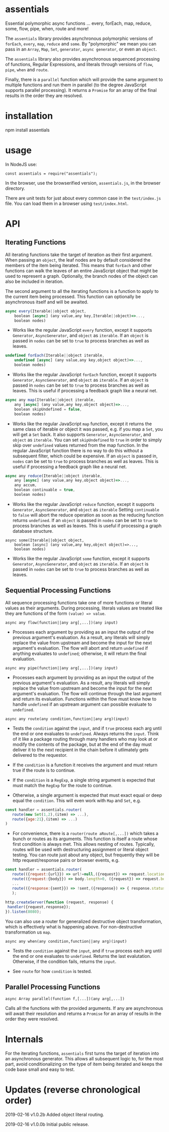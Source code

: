 # assentials

Essential polymorphic async functions ... every, forEach, map, reduce, some, flow, pipe, when, route and more!

The `assentials` library provides asynchronous polymorphic versions of `forEach`, `every`, `map`, `reduce` and `some`. By "polymorphic" we mean you can pass in an `Array`, `Map`, `Set`, `generator`, `async generator`, or even an `object`.

The `assentials` library also provides asynchronous sequenced processing of functions, Regular Expressions, and literals through versions of `flow`, `pipe`, `when` and `route`.

Finally, there is a `parallel` function which will provide the same argument to multiple functions and run them in parallel (to the degree JavaScript supports parallel processing). It returns a `Promise` for an array of the final results in the order they are resolved.

# installation

npm install assentials

# usage

In NodeJS use:

`const assentials = require("assentials");`

In the browser, use the browserified version, `assentials.js`, in the browser directory.

There are unit tests for just about every common case in the `test/index.js` file. You can load them in a browser using `test/index.html`.

# API

## Iterating Functions

All iterating functions take the target of iteration as their first argument. When passing an `object`, the leaf nodes are by default considered the members of the item being iterated. This means that `forEach` and other functions can walk the leaves of an entire JavaScript object that might be used to represent a graph. Optionally, the branch nodes of the object can also be included in iteration.

The second argument to all the iterating functions is a function to apply to the current item being processed. This function can optionally be asynchronous itself and will be awaited.


```javascript
async every(Iterable||object object,
	boolean [async] (any value,any key,Iterable||object)=>...,
	boolean nodes)
```

 * Works like the regular JavaScript `every` function, except it supports `Generator`, `AsyncGenerator`, and `object` as `iterable`. If an `object` is passed in `nodes` can be set to `true` to process branches as well as leaves.


```javascript
undefined forEach(Iterable||object iterable,
	undefined [async] (any value,any key,object object)=>...,
	boolean nodes)
```

 * Works like the regular JavaScript `forEach` function, except it supports `Generator`, `AsyncGenerator`, and `object` as `iterable`. If an `object` is passed in `nodes` can be set to `true` to process branches as well as leaves. This is useful if processing a feedback graph like a neural net.


```javascript
async any map(Iterable||object iterable,
	any [async] (any value,any key,object object)=>...,
	boolean skipUndefined = false,
	boolean nodes)
```

 * Works like the regular JavaScript `map` function, except it returns the same class of iterable or object it was passed, e.g. if you map a `Set`, you will get a `Set` back. It also supports `Generator`, `AsyncGenerator`, and `object` as `iterable`.  You can set `skipUndefined` to `true` in order to simply skip over `undefined` values returned from the map function. In the regular JavaScript function there is no way to do this without a subsequent filter, which could be expensive. If an `object` is passed in, `nodes` can be set to `true` to process branches as well as leaves. This is useful if processing a feedback graph like a neural net.

```javascript
async any reduce(Iterable||object iterable,
	any [async] (any value,any key,object object)=>...,
	any accum,
	boolean continuable = true,
	boolean nodes)
```

 * Works like the regular JavaScript `reduce` function, except it supports `Generator`, `AsyncGenerator`, and `object` as `iterable` Setting `continuable` to `false` will abort the reduce operation as soon as the reducing function returns `undefined`. If an `object` is passed in `nodes` can be set to `true` to process branches as well as leaves. This is useful if processing a graph database structure. 


```
async some(Iterable||object object,
	boolean [async] (any value,any key,object object)=>...,
	boolean nodes)
```

 * Works like the regular JavaScript `some` function, except it supports `Generator`, `AsyncGenerator`, and `object` as `iterable`. If an `object` is passed in `nodes` can be set to `true` to process branches as well as leaves.

## Sequential Processing Functions

All sequence processing functions take one of more functions or literal values as their arguments. During processing, literals values are treated like they are functions of the form `(value) => value`.

`async any flow(function||any arg[,...])(any input)`

* Processes each argument by providing as an input the output of the previous argument's evaluation. As a result, any literals will simply replace the value from upstream and become the input for the next argument's evaluation. The flow will abort and return `undefined` if anything evaluates to `undefined`; otherwise, it will return the final evaluation.


`async any pipe(function||any arg[,...])(any input)`

* Processes each argument by providing as an input the output of the previous argument's evaluation. As a result, any literals will simply replace the value from upstream and become the input for the next argument's evaluation. The flow will continue through the last argument and return its evaluation. Functions within the flow must know how to handle `undefined` if an upstream argument can possible evaluate to `undefined`.

`async any route(any condition,function||any arg)(input)`

 * Tests the `condition` against the `input`, and if `true` process each arg until the end or one evaluates to `undefined`. Always returns the `input`. Think of it like a package routing through many handlers who may look at or modify the contents of the package, but at the end of the day must deliver it to the next recipient in the chain before it utlimately gets delivered to the requestor.
 
 * If the `condition` is a function it receives the argument and must return true if the route is to continue.
 
 * If the `condition` is a `RegExp`, a single string argument is expected that must match the `RegExp` for the route to continue.
 
 * Otherwise, a single argument is expected that must exact equal or deep equal the `condition`. This will even work with `Map` and `Set`, e.g.
 
 ```javascript
 const handler = assentials.router(
 	route(new Set(1,2),(item) => ...),
 	route({age:21},(item) => ...)
 )
 ```
 
 * For convenience, there is a `router(route aRoute[,...])` which takes a bunch or routes as its arguments. This function is itself a route whose first condition is always met. This allows nesting of routes. Typically, routes will be used with destructuring assignment or literal object testing. You can route just about any object, but frequently they will be http request/response pairs or browser events, e.g.
 
 ```javascript
 const handler = assentials.router(
 	route(({request:{url}}) => url!=null,({request}) => request.location = new Location(url)),
 	route(({request:{body}}) => body.length>0, ({request}) => request.body = bodyParser(request.body)),
 	...
 	route(({response:{sent}}) => !sent,({response}) => { response.status = 404; response.end("Not Found"); })
 	);
 	
 http.createServer(function (request, response) {
  handler({request,response});
}).listen(8080);
 
 ```
 
 You can also use a router for generalized destructive object transformation, which is effectively what is happening above. For non-destructive transformation us `map`.
 

`async any when(any condition,function||any arg)(input)`

 * Tests the `condition` against the `input`, and if `true` process each arg until the end or one evaluates to `undefined`. Returns the last evalutation. Otherwise, if the condition fails, returns the `input`.
 
 * See `route` for how `condition` is tested.


## Parallel Processing Functions

`async Array parallel(function f,[...])(any arg[,...])`

Calls all the functions with the provided arguments. If any are asynchronous will await their resolution and returns a `Promise` for an array of results in the order they were resolved.


# Internals

For the iterating functions, `assentials` first turns the target of iteration into an asynchronous generator. This allows all subsequent logic to, for the most part, avoid conditionalizing on the type of item being iterated and keeps the code base small and easy to test.

# Updates (reverse chronological order)

2019-02-16 v1.0.2b Added object literal routing.

2019-02-16 v1.0.0b Initial public release.
